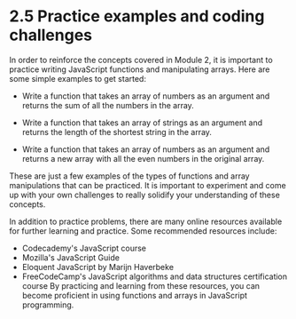 # 2.5 Practice examples and coding challenges

In order to reinforce the concepts covered in Module 2, it is important to practice writing JavaScript functions and manipulating arrays. Here are some simple examples to get started:

- Write a function that takes an array of numbers as an argument and returns the sum of all the numbers in the array.

- Write a function that takes an array of strings as an argument and returns the length of the shortest string in the array.

- Write a function that takes an array of numbers as an argument and returns a new array with all the even numbers in the original array.

These are just a few examples of the types of functions and array manipulations that can be practiced. It is important to experiment and come up with your own challenges to really solidify your understanding of these concepts.

In addition to practice problems, there are many online resources available for further learning and practice. Some recommended resources include:

- Codecademy's JavaScript course
- Mozilla's JavaScript Guide
- Eloquent JavaScript by Marijn Haverbeke
- FreeCodeCamp's JavaScript algorithms and data structures certification course
By practicing and learning from these resources, you can become proficient in using functions and arrays in JavaScript programming.